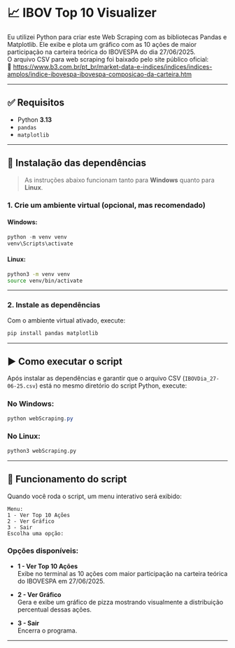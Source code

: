 # 📈 IBOV Top 10 Visualizer

Eu utilizei Python para criar este Web Scraping com as bibliotecas Pandas e Matplotlib. Ele exibe e plota um gráfico com as 10 ações de maior participação na carteira teórica do IBOVESPA do dia 27/06/2025.  
O arquivo CSV para web scraping foi baixado pelo site público oficial:  
🔗 https://www.b3.com.br/pt_br/market-data-e-indices/indices/indices-amplos/indice-ibovespa-ibovespa-composicao-da-carteira.htm

---

## ✅ Requisitos

- Python **3.13**
- `pandas`
- `matplotlib`

---

## 🧰 Instalação das dependências

> As instruções abaixo funcionam tanto para **Windows** quanto para **Linux**.

### 1. Crie um ambiente virtual (opcional, mas recomendado)

#### Windows:

```powershell
python -m venv venv
venv\Scripts\activate
```

#### Linux:

```bash
python3 -m venv venv
source venv/bin/activate
```

---

### 2. Instale as dependências

Com o ambiente virtual ativado, execute:

```bash
pip install pandas matplotlib
```

---

## ▶️ Como executar o script

Após instalar as dependências e garantir que o arquivo CSV (`IBOVDia_27-06-25.csv`) está no mesmo diretório do script Python, execute:

### No Windows:

```powershell
python webScraping.py
```

### No Linux:

```bash
python3 webScraping.py
```

---

## 🧪 Funcionamento do script

Quando você roda o script, um menu interativo será exibido:

```text
Menu:
1 - Ver Top 10 Ações
2 - Ver Gráfico
3 - Sair
Escolha uma opção:
```

### Opções disponíveis:

- **1 - Ver Top 10 Ações**  
  Exibe no terminal as 10 ações com maior participação na carteira teórica do IBOVESPA em 27/06/2025.

- **2 - Ver Gráfico**  
  Gera e exibe um gráfico de pizza mostrando visualmente a distribuição percentual dessas ações.

- **3 - Sair**  
  Encerra o programa.

---
